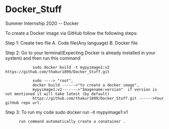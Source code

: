 # Docker_Stuff
Summer Internship 2020 -- Docker



To create a Docker image via GitHub follow the following steps:

Step 1: Create two file 
              A. Code file(Any language)
              B. Docker file
            
Step 2: Go to your terminal(Expecting Docker is already installed in your system) and then run this command

                sudo docker build -t mypyimage1:v2 https://github.com/thakur1899/Docker_Stuff.git
                
                sudo ----> "root",
                docker build ------>"to create a docker image",
                mypyimage1:v2------->"Imagename:version"  if version is not mentioned it will take latest (by default)
                https://github.com/thakur1899/Docker_Stuff.git ------>Your gitHub repo url.
                
Step 3: To run my code
          sudo docker run -it mypyimage1:v1 
          
          run command automatically create a conatainer . 


